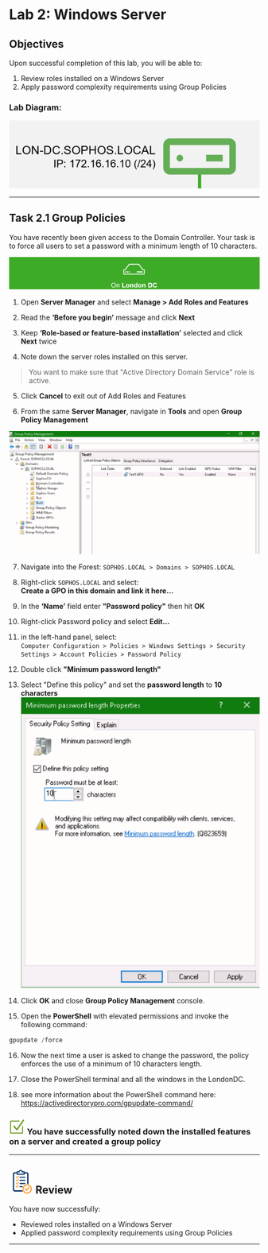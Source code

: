 # **Lab 2: Windows Server**

## Objectives
Upon successful completion of this lab, you will be able to: 
1.	Review roles installed on a Windows Server 
2.	Apply password complexity requirements using Group Policies 


### Lab Diagram:
![London DC](JPG/London%20DC%202.png)

***

## **Task 2.1** Group Policies
You have recently been given access to the Domain Controller. Your task is to force all users to set a password with a minimum length of 10 characters.   

![](JPG/London%20DC%204.png)
1. Open **Server Manager** and select **Manage > Add Roles and Features**  

2. Read the **‘Before you begin’** message and click **Next** 

3. Keep **‘Role-based or feature-based installation’** selected and click **Next** twice  

4. Note down the server roles installed on this server.   
> You want to make sure that "Active Directory Domain Service" role is active.

5. Click **Cancel** to exit out of Add Roles and Features 

6. From the same **Server Manager**, navigate in **Tools** and open **Group Policy Management** 

![Group Policy Management](JPG/Group%20Policy%20Management.png)

7. Navigate into the Forest: `SOPHOS.LOCAL > Domains > SOPHOS.LOCAL`

8. Right-click `SOPHOS.LOCAL` and select:   
**Create a GPO in this domain and link it here…**  

9. In the **‘Name’** field enter **"Password policy"** then hit **OK**   
 
10. Right-click Password policy and select **Edit…**  

11. in the left-hand panel, select:  
 `Computer Configuration > Policies > Windows Settings > Security Settings > Account Policies > Password Policy`

12. Double click **"Minimum password length"**

13. Select "Define this policy" and set the **password length** to **10 characters**
![](JPG/Password%20Policy.png)

14. Click **OK** and close **Group Policy Management** console.


15. Open the **PowerShell** with elevated permissions and invoke the following command:

```powershell
gpupdate /force
```

16. Now the next time a user is asked to change the password, the policy enforces the use of a minimum of 10 characters length.

17. Close the PowerShell terminal and all the windows in the LondonDC.

18. see more information about the PowerShell command here: https://activedirectorypro.com/gpupdate-command/

### ![check](JPG/pngegg%20(1).png) You have successfully noted down the installed features on a server and created a group policy

***

## ![review](JPG/Review%2048.png) Review  ##

You have now successfully: 
* Reviewed roles installed on a Windows Server
* Applied password complexity requirements using Group Policies



***




